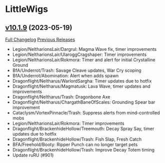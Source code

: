 # LittleWigs

## [v10.1.9](https://github.com/BigWigsMods/LittleWigs/tree/v10.1.9) (2023-05-19)
[Full Changelog](https://github.com/BigWigsMods/LittleWigs/compare/v10.1.8...v10.1.9) [Previous Releases](https://github.com/BigWigsMods/LittleWigs/releases)

- Legion/NeltharionsLair/Dargrul: Magma Wave fix, timer improvements  
- Legion/NeltharionsLair/UlaroggCragshaper: Timer improvements  
- Legion/NeltharionsLair/Rokmora: Timer and alert for initial Crystalline Ground  
- BfA/Underrot/Trash: Savage Cleave updates, War Cry scoping  
- BfA/Underrot/Abomination: Alert when adds spawn  
- Dragonflight/Neltharus/WarlordSargha: Timer updates due to hotfix  
- Dragonflight/Neltharus/Magmatusk: Lava Wave, timer updates and improvements  
- Dragonflight/Neltharus/Trash: Dragonbone Axe  
- Dragonflight/Neltharus/ChargathBaneOfScales: Grounding Spear bar improvement  
- Cataclysm/VortexPinnacle/Trash: Suppress alerts from mind-controlled mobs  
- Legion/NeltharionsLair/Rokmora: Timer improvements  
- Dragonflight/BrackenhideHollow/Treemouth: Decay Spray Say, timer updates due to hotfix  
- Dragonflight/BrackenhideHollow/Trash: Fish Slap, Fresh Catch  
- BFA/Freehold/Booty: Ripper Punch can no longer target pets  
- Dragonflight/BrackenhideHollow/Trash: Improve Decay Totem timing  
- Update ruRU (#901)  
